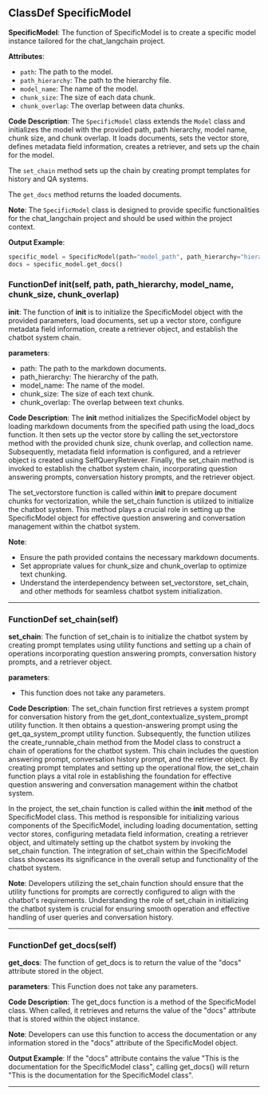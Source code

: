 ## ClassDef SpecificModel
**SpecificModel**: The function of SpecificModel is to create a specific model instance tailored for the chat_langchain project.

**Attributes**:
- `path`: The path to the model.
- `path_hierarchy`: The path to the hierarchy file.
- `model_name`: The name of the model.
- `chunk_size`: The size of each data chunk.
- `chunk_overlap`: The overlap between data chunks.

**Code Description**:
The `SpecificModel` class extends the `Model` class and initializes the model with the provided path, path hierarchy, model name, chunk size, and chunk overlap. It loads documents, sets the vector store, defines metadata field information, creates a retriever, and sets up the chain for the model.

The `set_chain` method sets up the chain by creating prompt templates for history and QA systems.

The `get_docs` method returns the loaded documents.

**Note**: The `SpecificModel` class is designed to provide specific functionalities for the chat_langchain project and should be used within the project context.

**Output Example**:
```python
specific_model = SpecificModel(path="model_path", path_hierarchy="hierarchy_path", model_name="specific_model", chunk_size=1000, chunk_overlap=100)
docs = specific_model.get_docs()
```
### FunctionDef __init__(self, path, path_hierarchy, model_name, chunk_size, chunk_overlap)
**__init__**: The function of __init__ is to initialize the SpecificModel object with the provided parameters, load documents, set up a vector store, configure metadata field information, create a retriever object, and establish the chatbot system chain.

**parameters**:
- path: The path to the markdown documents.
- path_hierarchy: The hierarchy of the path.
- model_name: The name of the model.
- chunk_size: The size of each text chunk.
- chunk_overlap: The overlap between text chunks.

**Code Description**:
The __init__ method initializes the SpecificModel object by loading markdown documents from the specified path using the load_docs function. It then sets up the vector store by calling the set_vectorstore method with the provided chunk size, chunk overlap, and collection name. Subsequently, metadata field information is configured, and a retriever object is created using SelfQueryRetriever. Finally, the set_chain method is invoked to establish the chatbot system chain, incorporating question answering prompts, conversation history prompts, and the retriever object.

The set_vectorstore function is called within __init__ to prepare document chunks for vectorization, while the set_chain function is utilized to initialize the chatbot system. This method plays a crucial role in setting up the SpecificModel object for effective question answering and conversation management within the chatbot system.

**Note**:
- Ensure the path provided contains the necessary markdown documents.
- Set appropriate values for chunk_size and chunk_overlap to optimize text chunking.
- Understand the interdependency between set_vectorstore, set_chain, and other methods for seamless chatbot system initialization.
***
### FunctionDef set_chain(self)
**set_chain**: The function of set_chain is to initialize the chatbot system by creating prompt templates using utility functions and setting up a chain of operations incorporating question answering prompts, conversation history prompts, and a retriever object.

**parameters**:
- This function does not take any parameters.

**Code Description**:
The set_chain function first retrieves a system prompt for conversation history from the get_dont_contextualize_system_prompt utility function. It then obtains a question-answering prompt using the get_qa_system_prompt utility function. Subsequently, the function utilizes the create_runnable_chain method from the Model class to construct a chain of operations for the chatbot system. This chain includes the question answering prompt, conversation history prompt, and the retriever object. By creating prompt templates and setting up the operational flow, the set_chain function plays a vital role in establishing the foundation for effective question answering and conversation management within the chatbot system.

In the project, the set_chain function is called within the __init__ method of the SpecificModel class. This method is responsible for initializing various components of the SpecificModel, including loading documentation, setting vector stores, configuring metadata field information, creating a retriever object, and ultimately setting up the chatbot system by invoking the set_chain function. The integration of set_chain within the SpecificModel class showcases its significance in the overall setup and functionality of the chatbot system.

**Note**:
Developers utilizing the set_chain function should ensure that the utility functions for prompts are correctly configured to align with the chatbot's requirements. Understanding the role of set_chain in initializing the chatbot system is crucial for ensuring smooth operation and effective handling of user queries and conversation history.
***
### FunctionDef get_docs(self)
**get_docs**: The function of get_docs is to return the value of the "docs" attribute stored in the object.

**parameters**: 
This Function does not take any parameters.

**Code Description**: 
The get_docs function is a method of the SpecificModel class. When called, it retrieves and returns the value of the "docs" attribute that is stored within the object instance.

**Note**: 
Developers can use this function to access the documentation or any information stored in the "docs" attribute of the SpecificModel object.

**Output Example**: 
If the "docs" attribute contains the value "This is the documentation for the SpecificModel class", calling get_docs() will return "This is the documentation for the SpecificModel class".
***
